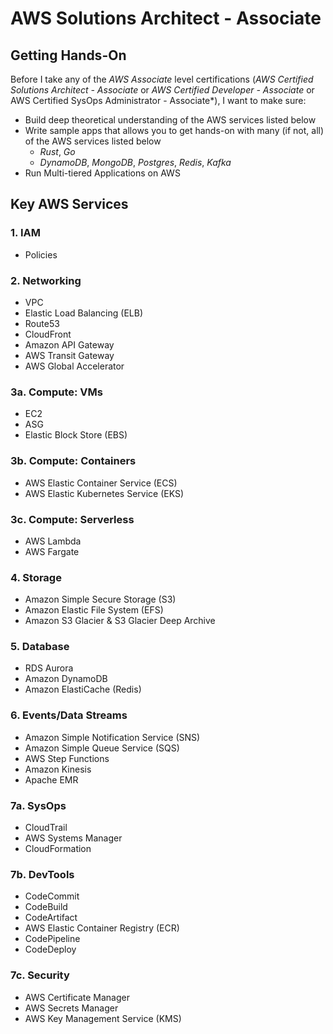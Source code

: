 # AWS Solutions Architect - Associate

## Getting Hands-On
Before I take any of the *AWS Associate* level certifications (*AWS Certified Solutions Architect - Associate* or *AWS Certified Developer - Associate* or AWS Certified SysOps Administrator - Associate*), I want to make sure:

- Build deep theoretical understanding of the AWS services listed below
- Write sample apps that allows you to get hands-on with many (if not, all) of the AWS services listed below
  + *Rust*, *Go*
  + *DynamoDB*, *MongoDB*, *Postgres*, *Redis*, *Kafka*
- Run Multi-tiered Applications on AWS

## Key AWS Services

### 1. IAM
+ Policies

### 2. Networking
+ VPC
+ Elastic Load Balancing (ELB)
+ Route53
+ CloudFront
+ Amazon API Gateway
+ AWS Transit Gateway
+ AWS Global Accelerator

### 3a. Compute: VMs
+ EC2
+ ASG
+ Elastic Block Store (EBS)

### 3b. Compute: Containers
+ AWS Elastic Container Service (ECS)
+ AWS Elastic Kubernetes Service (EKS)

### 3c. Compute: Serverless
+ AWS Lambda
+ AWS Fargate

### 4. Storage
+ Amazon Simple Secure Storage (S3)
+ Amazon Elastic File System (EFS)
+ Amazon S3 Glacier & S3 Glacier Deep Archive

### 5. Database
+ RDS Aurora
+ Amazon DynamoDB
+ Amazon ElastiCache (Redis)

### 6. Events/Data Streams
+ Amazon Simple Notification Service (SNS)
+ Amazon Simple Queue Service (SQS)
+ AWS Step Functions
+ Amazon Kinesis
+ Apache EMR

### 7a. SysOps
+ CloudTrail
+ AWS Systems Manager
+ CloudFormation

### 7b. DevTools
+ CodeCommit
+ CodeBuild
+ CodeArtifact
+ AWS Elastic Container Registry (ECR)
+ CodePipeline
+ CodeDeploy

### 7c. Security 
+ AWS Certificate Manager
+ AWS Secrets Manager
+ AWS Key Management Service (KMS)